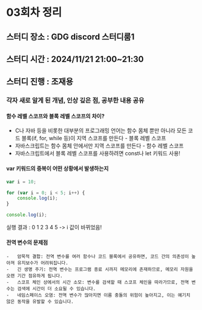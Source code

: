 # 03회차 정리
## 스터디 장소 : GDG discord 스터디룸1
## 스터디 시간 : 2024/11/21 21:00~21:30
## 스터디 진행 : 조재용

### 각자 새로 알게 된 개념, 인상 깊은 점, 공부한 내용 공유

#### 함수 레벨 스코프와 블록 레벨 스코프의 차이?
- C나 자바 등을 비롯한 대부분의 프로그래밍 언어는 함수 몸체 뿐만 아니라 모든 코드 블록(if, for, while 등)이 지역 스코프를 만든다 - 블록 레벨 스코프
- 자바스크립트는 함수 몸체 안에서만 지역 스코프를 만든다 - 함수 레벨 스코프
- 자바스크립트에서 블록 레벨 스코프를 사용하려면 const나 let 키워드 사용!

#### var 키워드의 중복이 어떤 상황에서 발생하는지
```jsx
var i = 10;

for (var i = 0; i < 5; i++) {
    console.log(i);
}

console.log(i);
```
실행 결과 : 0 1 2 3 4 5 -> i 값이 바뀌었음!

#### 전역 변수의 문제점

	-	암묵적 결합: 전역 변수를 여러 함수나 코드 블록에서 공유하면, 코드 간의 의존성이 높아져 유지보수가 어려워집니다.
	-	긴 생명 주기: 전역 변수는 프로그램 종료 시까지 메모리에 존재하므로, 메모리 자원을 오랜 기간 점유하게 됩니다.
	-	스코프 체인 상에서의 시간 소모: 변수를 검색할 때 스코프 체인을 따라가므로, 전역 변수는 검색에 시간이 더 소요될 수 있습니다.
	-	네임스페이스 오염: 전역 변수가 많아지면 이름 충돌의 위험이 높아지고, 이는 예기치 않은 동작을 유발할 수 있습니다.